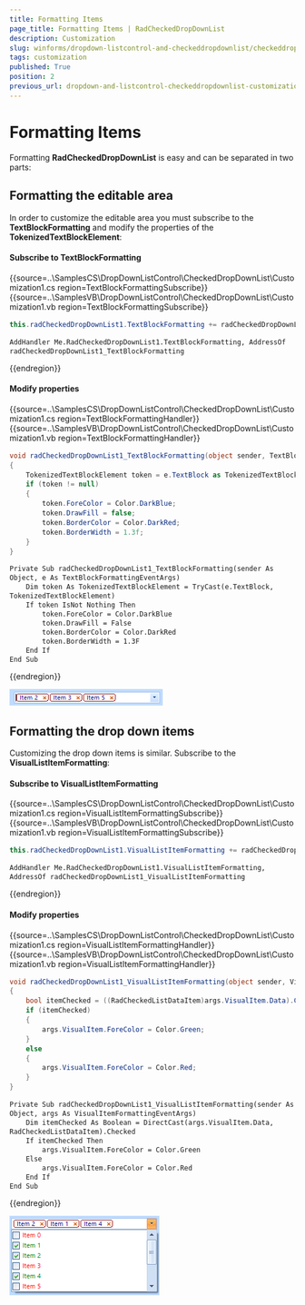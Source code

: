 ```yaml
---
title: Formatting Items
page_title: Formatting Items | RadCheckedDropDownList
description: Customization
slug: winforms/dropdown-listcontrol-and-checkeddropdownlist/checkeddropdownlist/customization
tags: customization
published: True
position: 2
previous_url: dropdown-and-listcontrol-checkeddropdownlist-customization
---
```


# Formatting Items
 
Formatting __RadCheckedDropDownList__ is easy and can be separated in two parts:
      

## Formatting the editable area

In order to customize the editable area you must subscribe to the __TextBlockFormatting__ and modify the properties of the __TokenizedTextBlockElement__:

#### Subscribe to TextBlockFormatting 

{{source=..\SamplesCS\DropDownListControl\CheckedDropDownList\Customization1.cs region=TextBlockFormattingSubscribe}} 
{{source=..\SamplesVB\DropDownListControl\CheckedDropDownList\Customization1.vb region=TextBlockFormattingSubscribe}} 

````C#
this.radCheckedDropDownList1.TextBlockFormatting += radCheckedDropDownList1_TextBlockFormatting;

````
````VB.NET
AddHandler Me.RadCheckedDropDownList1.TextBlockFormatting, AddressOf radCheckedDropDownList1_TextBlockFormatting

````

{{endregion}} 


#### Modify properties 

{{source=..\SamplesCS\DropDownListControl\CheckedDropDownList\Customization1.cs region=TextBlockFormattingHandler}} 
{{source=..\SamplesVB\DropDownListControl\CheckedDropDownList\Customization1.vb region=TextBlockFormattingHandler}} 

````C#
void radCheckedDropDownList1_TextBlockFormatting(object sender, TextBlockFormattingEventArgs e)
{
    TokenizedTextBlockElement token = e.TextBlock as TokenizedTextBlockElement;
    if (token != null)
    {
        token.ForeColor = Color.DarkBlue;
        token.DrawFill = false;
        token.BorderColor = Color.DarkRed;
        token.BorderWidth = 1.3f;
    }
}

````
````VB.NET
Private Sub radCheckedDropDownList1_TextBlockFormatting(sender As Object, e As TextBlockFormattingEventArgs)
    Dim token As TokenizedTextBlockElement = TryCast(e.TextBlock, TokenizedTextBlockElement)
    If token IsNot Nothing Then
        token.ForeColor = Color.DarkBlue
        token.DrawFill = False
        token.BorderColor = Color.DarkRed
        token.BorderWidth = 1.3F
    End If
End Sub

````

{{endregion}} 


![dropdown-and-listcontrol-checkeddropdownlist-customization 001](images/dropdown-and-listcontrol-checkeddropdownlist-customization001.png)

## Formatting the drop down items

Customizing the drop down items is similar. Subscribe to the __VisualListItemFormatting__:

#### Subscribe to VisualListItemFormatting 

{{source=..\SamplesCS\DropDownListControl\CheckedDropDownList\Customization1.cs region=VisualListItemFormattingSubscribe}} 
{{source=..\SamplesVB\DropDownListControl\CheckedDropDownList\Customization1.vb region=VisualListItemFormattingSubscribe}} 

````C#
this.radCheckedDropDownList1.VisualListItemFormatting += radCheckedDropDownList1_VisualListItemFormatting;

````
````VB.NET
AddHandler Me.RadCheckedDropDownList1.VisualListItemFormatting, AddressOf radCheckedDropDownList1_VisualListItemFormatting

````

{{endregion}} 


#### Modify properties 

{{source=..\SamplesCS\DropDownListControl\CheckedDropDownList\Customization1.cs region=VisualListItemFormattingHandler}} 
{{source=..\SamplesVB\DropDownListControl\CheckedDropDownList\Customization1.vb region=VisualListItemFormattingHandler}} 

````C#
void radCheckedDropDownList1_VisualListItemFormatting(object sender, VisualItemFormattingEventArgs args)
{
    bool itemChecked = ((RadCheckedListDataItem)args.VisualItem.Data).Checked;
    if (itemChecked)
    {
        args.VisualItem.ForeColor = Color.Green;
    }
    else
    {
        args.VisualItem.ForeColor = Color.Red;
    }
}

````
````VB.NET
Private Sub radCheckedDropDownList1_VisualListItemFormatting(sender As Object, args As VisualItemFormattingEventArgs)
    Dim itemChecked As Boolean = DirectCast(args.VisualItem.Data, RadCheckedListDataItem).Checked
    If itemChecked Then
        args.VisualItem.ForeColor = Color.Green
    Else
        args.VisualItem.ForeColor = Color.Red
    End If
End Sub

````

{{endregion}} 


![dropdown-and-listcontrol-checkeddropdownlist-customization 002](images/dropdown-and-listcontrol-checkeddropdownlist-customization002.png)
